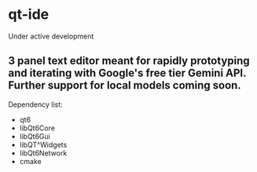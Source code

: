 # qt-ide

Under active development

3 panel text editor meant for rapidly prototyping and iterating  with Google's free tier Gemini API. Further support for local models coming soon.
---

Dependency list:
<ul>
  <li>qt6</li>
  <li>libQt6Core</li>
  <li>libQt6Gui</li>
  <li>libQT^Widgets</li>
  <li> libQt6Network</li>
  <li> cmake</li>
</ul> 

